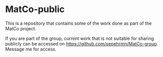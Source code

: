 # MatCo-public

This is a repository that contains some of the work done as part of the MatCo project.

If you are part of the group, current work that is not suitable for sharing publicly can be accessed on https://github.com/sepehrmn/MatCo-group. Message me for access. 
